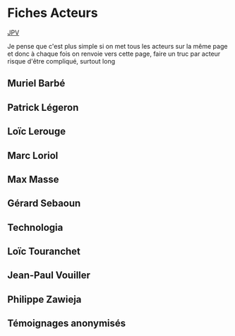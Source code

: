 # Fiches Acteurs

<a href="#mon_ancre">JPV</a>

Je pense que c'est plus simple si on met tous les acteurs sur la même page et donc à chaque fois on renvoie vers cette page, faire un truc par acteur risque d'être compliqué, surtout long

## Muriel Barbé 

## Patrick Légeron

## Loïc Lerouge

## Marc Loriol

## Max Masse

## Gérard Sebaoun

## Technologia

## Loïc Touranchet

## Jean-Paul Vouiller

## Philippe Zawieja

## Témoignages anonymisés

